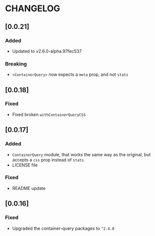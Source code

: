 # CHANGELOG

## [0.0.21]

### Added

* Updated to v2.6.0-alpha.97fec537

### Breaking

* `<ContainerQuery>` now expects a `meta` prop, and not `stats`

## [0.0.18]

### Fixed

* Fixed broken `withContainerQueryCSS`

## [0.0.17]

### Added

* `ContainerQuery` module, that works the same way as the original, but accepts
  a `css` prop instead of `stats`
* LICENSE file

### Fixed

* README update

## [0.0.16]

### Fixed

* Upgraded the container-query packages to `^2.4.0`
